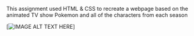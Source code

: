 
This assignment used HTML & CSS to recreate a webpage based on the animated TV show Pokemon and all of the characters from each season

[![IMAGE ALT TEXT HERE](https://www.loom.com/share/e49ce11421c7498988782dbeed312766)]
